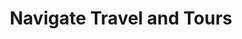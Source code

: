 ---
title: "Navigate Travel and Tours"
url: /imus/navigate-travel-and-tours/
shop: travel agency
---